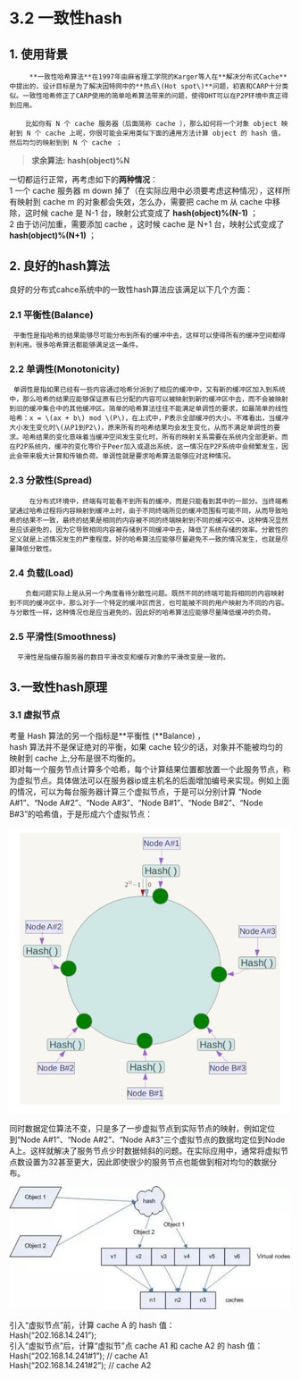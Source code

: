 # 3.2 一致性hash

## 1. 使用背景

         **一致性哈希算法**在1997年由麻省理工学院的Karger等人在**解决分布式Cache**中提出的，设计目标是为了解决因特网中的**热点\(Hot spot\)**问题，初衷和CARP十分类似。一致性哈希修正了CARP使用的简单哈希算法带来的问题，使得DHT可以在P2P环境中真正得到应用。

        比如你有 N 个 cache 服务器（后面简称 cache ），那么如何将一个对象 object 映射到 N 个 cache 上呢，你很可能会采用类似下面的通用方法计算 object 的 hash 值，然后均匀的映射到到 N 个 cache ；

> **求余算法: hash\(object\)%N**

一切都运行正常，再考虑如下的**两种情况**：  
 1 一个 cache 服务器 m down 掉了（在实际应用中必须要考虑这种情况），这样所有映射到 cache m 的对象都会失效，怎么办，需要把 cache m 从 cache 中移除，这时候 cache 是 N-1 台，映射公式变成了 **hash\(object\)%\(N-1\)** ；  
 2 由于访问加重，需要添加 cache ，这时候 cache 是 N+1 台，映射公式变成了**hash\(object\)%\(N+1\)** ；

## 2. 良好的hash算法

良好的分布式cahce系统中的一致性hash算法应该满足以下几个方面：

### **2.1 平衡性\(Balance\)**

     平衡性是指哈希的结果能够尽可能分布到所有的缓冲中去，这样可以使得所有的缓冲空间都得到利用。很多哈希算法都能够满足这一条件。

### **2.2 单调性\(Monotonicity\)**

     单调性是指如果已经有一些内容通过哈希分派到了相应的缓冲中，又有新的缓冲区加入到系统中，那么哈希的结果应能够保证原有已分配的内容可以被映射到新的缓冲区中去，而不会被映射到旧的缓冲集合中的其他缓冲区。简单的哈希算法往往不能满足单调性的要求，如最简单的线性哈希：x = \(ax + b\) mod \(P\)，在上式中，P表示全部缓冲的大小。不难看出，当缓冲大小发生变化时\(从P1到P2\)，原来所有的哈希结果均会发生变化，从而不满足单调性的要求。哈希结果的变化意味着当缓冲空间发生变化时，所有的映射关系需要在系统内全部更新。而在P2P系统内，缓冲的变化等价于Peer加入或退出系统，这一情况在P2P系统中会频繁发生，因此会带来极大计算和传输负荷。单调性就是要求哈希算法能够应对这种情况。

### **2.3 分散性\(Spread\)**

         在分布式环境中，终端有可能看不到所有的缓冲，而是只能看到其中的一部分。当终端希望通过哈希过程将内容映射到缓冲上时，由于不同终端所见的缓冲范围有可能不同，从而导致哈希的结果不一致，最终的结果是相同的内容被不同的终端映射到不同的缓冲区中。这种情况显然是应该避免的，因为它导致相同内容被存储到不同缓冲中去，降低了系统存储的效率。分散性的定义就是上述情况发生的严重程度。好的哈希算法应能够尽量避免不一致的情况发生，也就是尽量降低分散性。

### **2.4 负载\(Load\)**

        负载问题实际上是从另一个角度看待分散性问题。既然不同的终端可能将相同的内容映射到不同的缓冲区中，那么对于一个特定的缓冲区而言，也可能被不同的用户映射为不同的内容。与分散性一样，这种情况也是应当避免的，因此好的哈希算法应能够尽量降低缓冲的负荷。

### **2.5 平滑性\(Smoothness\)**

      平滑性是指缓存服务器的数目平滑改变和缓存对象的平滑改变是一致的。

## 3.一致性hash原理

### **3.1 虚拟节点**

考量 Hash 算法的另一个指标是**平衡性 \(**Balance\) ，  
        hash 算法并不是保证绝对的平衡，如果 cache 较少的话，对象并不能被均匀的映射到 cache 上,分布是很不均衡的。  
       即对每一个服务节点计算多个哈希，每个计算结果位置都放置一个此服务节点，称为虚拟节点。具体做法可以在服务器ip或主机名的后面增加编号来实现。例如上面的情况，可以为每台服务器计算三个虚拟节点，于是可以分别计算 “Node A\#1”、“Node A\#2”、“Node A\#3”、“Node B\#1”、“Node B\#2”、“Node B\#3”的哈希值，于是形成六个虚拟节点：

![](../../.gitbook/assets/image%20%2837%29.png)

 同时数据定位算法不变，只是多了一步虚拟节点到实际节点的映射，例如定位到“Node A\#1”、“Node A\#2”、“Node A\#3”三个虚拟节点的数据均定位到Node A上。这样就解决了服务节点少时数据倾斜的问题。在实际应用中，通常将虚拟节点数设置为32甚至更大，因此即使很少的服务节点也能做到相对均匀的数据分布。

![](../../.gitbook/assets/image%20%28186%29.png)

引入“虚拟节点”前，计算 cache A 的 hash 值：  
 Hash\(“202.168.14.241”\);  
 引入“虚拟节点”后，计算“虚拟节”点 cache A1 和 cache A2 的 hash 值：  
 Hash\(“202.168.14.241\#1”\); // cache A1  
 Hash\(“202.168.14.241\#2”\); // cache A2



